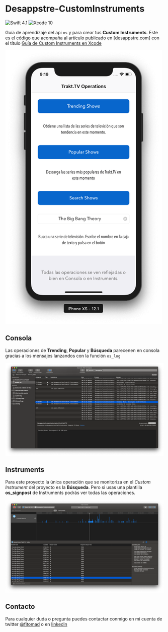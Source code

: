 # Desappstre-CustomInstruments
![Swift 4.1](https://img.shields.io/badge/Swift-4.2-orange.svg) ![Xcode 10](https://img.shields.io/badge/Xcode-10-blue.svg)

Guía de aprendizaje del api `os` y para crear tus **Custom Instruments**. Este es el código que acompaña al artículo publicado en [desappstre.com] con el título [Guía de Custom Instruments en Xcode](http://desappstre.com/how-to-custom-instruments-xcode)

![App](https://github.com/fitomad/Desappstre-CustomInstruments/blob/master/Screenshots/App.png)

## Consola

Las operaciones de **Trending**, **Popular** y **Búsqueda** parecenen en consola gracias a los mensajes lanzandos con la función `os_log`

![App](https://github.com/fitomad/Desappstre-CustomInstruments/blob/master/Screenshots/Consola.png)

## Instruments

Para este proyecto la única operación que se monitoriza en el *Custom Instrument* del proyecto es la **Búsqueda**. Pero si usas una plantilla **os_signpost** de Instruments podrás ver todas las operaciones.

![App](https://github.com/fitomad/Desappstre-CustomInstruments/blob/master/Screenshots/Instruments-Final.png)

## Contacto

Para cualquier duda o pregunta puedes contactar conmigo en mi cuenta de twitter [@fitomad](https://twitter.com/fitomad) o en [linkedin](https://www.linkedin.com/in/adolfo-vera/)

